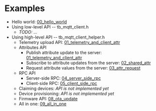 # Examples

* Hello world: [00_hello_world](./tb_mqtt_client_helper/00_hello_world)
* Using low-level API -- tb_mqtt_client.h
  * *TODO: ...*
* Using high-level API -- tb_mqtt_client_helper.h
  * Telemetry upload API: [01_telemetry_and_client_attr](./tb_mqtt_client_helper/01_telemetry_and_client_attr)
  * Attributes API
    * Publish attribute update to the server: [01_telemetry_and_client_attr](./tb_mqtt_client_helper/01_telemetry_and_client_attr)
    * Subscribe to attribute updates from the server: [02_shared_attr](./tb_mqtt_client_helper/02_shared_attr)
    * Request attribute values from the server: [03_attr_request](./tb_mqtt_client_helper/03_attr_request)
  * RPC API
    * Server-side RPC: [04_server_side_rpc](./tb_mqtt_client_helper/04_server_side_rpc)
    * Client-side RPC: [05_client_side_rpc](./tb_mqtt_client_helper/05_client_side_rpc)
  * Claiming devices: *API is not implemented yet*
  * Device provisioning: *API is not implemented yet*
  * Firmware API: [08_ota_update](./tb_mqtt_client_helper/08_ota_update)
  * All in one: [09_all_in_one](./tb_mqtt_client_helper/09_all_in_one)
